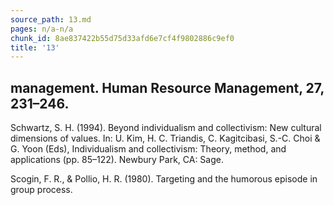 ```yaml
---
source_path: 13.md
pages: n/a-n/a
chunk_id: 8ae837422b55d75d33afd6e7cf4f9802886c9ef0
title: '13'
---
```

## management. Human Resource Management, 27, 231–246.

Schwartz, S. H. (1994). Beyond individualism and collectivism: New cultural dimensions of values. In: U. Kim, H. C. Triandis, C. Kagitcibasi, S.-C. Choi & G. Yoon (Eds), Individualism and collectivism: Theory, method, and applications (pp. 85–122). Newbury Park, CA: Sage.

Scogin, F. R., & Pollio, H. R. (1980). Targeting and the humorous episode in group process.
